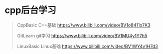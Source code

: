 # cpp后台学习

> CppBasic		C++基础	https://www.bilibili.com/video/BV1o8411x7K3
>
> GitLearn		 git学习	https://www.bilibili.com/video/BV1MU4y1Y7h5
>
> LinuxBasic	Linux基础	https://www.bilibili.com/video/BV1WY4y1H7d3

